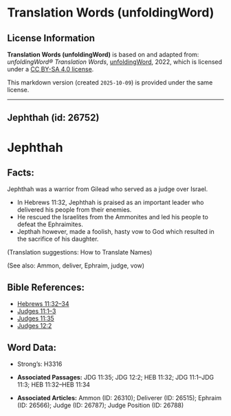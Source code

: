 # Translation Words (unfoldingWord)

## License Information

**Translation Words (unfoldingWord)** is based on and adapted from: _unfoldingWord® Translation Words_, [unfoldingWord](https://unfoldingword.org/utw), 2022, which is licensed under a [CC BY-SA 4.0 license](https://creativecommons.org/licenses/by-sa/4.0/legalcode.en).

This markdown version (created `2025-10-09`) is provided under the same license.



--------------------------------

## Jephthah (id: 26752)

Jephthah
========

Facts:
------

Jephthah was a warrior from Gilead who served as a judge over Israel.

* In Hebrews 11:32, Jephthah is praised as an important leader who delivered his people from their enemies.
* He rescued the Israelites from the Ammonites and led his people to defeat the Ephraimites.
* Jepthah however, made a foolish, hasty vow to God which resulted in the sacrifice of his daughter.

(Translation suggestions: How to Translate Names)

(See also: Ammon, deliver, Ephraim, judge, vow)

Bible References:
-----------------

* [Hebrews 11:32–34](https://ref.ly/Heb11:32-Heb11:34)
* [Judges 11:1–3](https://ref.ly/Judg11:1-Judg11:3)
* [Judges 11:35](https://ref.ly/Judg11:35)
* [Judges 12:2](https://ref.ly/Judg12:2)

Word Data:
----------

* Strong’s: H3316

* **Associated Passages:** JDG 11:35; JDG 12:2; HEB 11:32; JDG 11:1–JDG 11:3; HEB 11:32–HEB 11:34
* **Associated Articles:** Ammon (ID: 26310); Deliverer (ID: 26515); Ephraim (ID: 26566); Judge (ID: 26787); Judge Position (ID: 26788)

